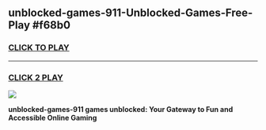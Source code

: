 
## unblocked-games-911-Unblocked-Games-Free-Play #f68b0
<h3>
<a href="https://us.freeplayer.one?title=unblocked-games-911&ref=9M">CLICK TO PLAY</a></h3>
<hr>

<h3>
<a href="https://us.freeplayer.one?title=unblocked-games-911&ref=9M">CLICK 2 PLAY</a>
  
</h3>

<a href="https://us.freeplayer.one?title=unblocked-games-911&ref=9M"><img src="https://clearcache.store/games.png"></a>


**unblocked-games-911 games unblocked: Your Gateway to Fun and Accessible Online Gaming**
